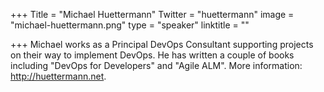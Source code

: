 +++
Title = "Michael Huettermann"
Twitter = "huettermann"
image = "michael-huettermann.png"
type = "speaker"
linktitle = ""

+++
Michael works as a Principal DevOps Consultant supporting projects on their way to implement DevOps. He has written a couple of books including "DevOps for Developers" and "Agile ALM". More information: http://huettermann.net.

